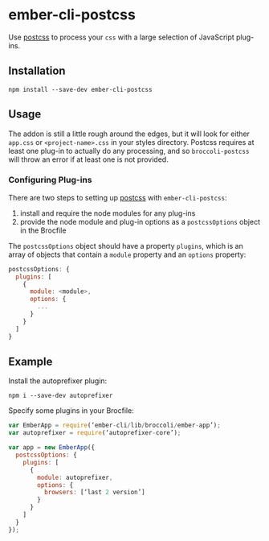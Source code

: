 # ember-cli-postcss

Use [postcss](https://github.com/postcss/postcss) to process your `css` with a large selection of JavaScript plug-ins.

## Installation

```shell
npm install --save-dev ember-cli-postcss
```

## Usage

The addon is still a little rough around the edges, but it will look for either `app.css` or `<project-name>.css` in your styles directory. Postcss requires at least one plug-in to actually do any processing, and so `broccoli-postcss` will throw an error if at least one is not provided.

### Configuring Plug-ins

There are two steps to setting up [postcss](https://github.com/postcss/postcss) with `ember-cli-postcss`:

1. install and require the node modules for any plug-ins
2. provide the node module and plug-in options as a `postcssOptions` object in the Brocfile

The `postcssOptions` object should have a property `plugins`, which is an array of objects that contain a `module` property and an `options` property:

```javascript
postcssOptions: {
  plugins: [
    {
      module: <module>,
      options: {
        ...
      }
    }
  ]
}
```

## Example

Install the autoprefixer plugin:

```shell
npm i --save-dev autoprefixer
```

Specify some plugins in your Brocfile:

```javascript
var EmberApp = require(‘ember-cli/lib/broccoli/ember-app’);
var autoprefixer = require(‘autoprefixer-core’);

var app = new EmberApp({
  postcssOptions: {
    plugins: [
      {
        module: autoprefixer,
        options: {
          browsers: [‘last 2 version’]
        }
      }
    ]
  }
});
```

